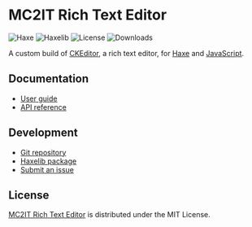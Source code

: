 # MC2IT Rich Text Editor
![Haxe](https://flat.badgen.net/badge/haxe/%3E%3D4.2.0/green) ![Haxelib](https://flat.badgen.net/haxelib/v/mc2it_rte) ![License](https://flat.badgen.net/badge/license/MIT/blue) ![Downloads](https://flat.badgen.net/haxelib/d/mc2it_rte)

A custom build of [CKEditor](https://ckeditor.com/ckeditor-5), a rich text editor,
for [Haxe](https://haxe.org) and [JavaScript](https://developer.mozilla.org/en-US/docs/Web/JavaScript).

## Documentation
- [User guide](https://bitbucket.org/rich-text-editor/wiki)
- [API reference](https://mc2it.github.io/rich-text-editor)

## Development
- [Git repository](https://bitbucket.org/mc2it/rich-text-editor)
- [Haxelib package](https://lib.haxe.org/p/mc2it_rte)
- [Submit an issue](https://bitbucket.org/mc2it/rich-text-editor/issues)

## License
[MC2IT Rich Text Editor](https://bitbucket.org/rich-text-editor) is distributed under the MIT License.
